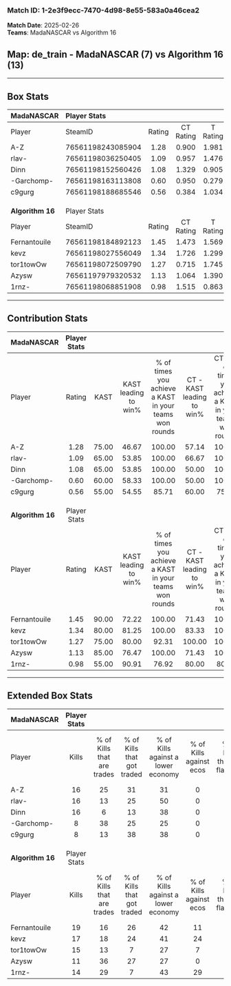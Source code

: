 ### Match ID: 1-2e3f9ecc-7470-4d98-8e55-583a0a46cea2  
**Match Date**: 2025-02-26  
**Teams**: MadaNASCAR vs Algorithm 16  

## **Map**: de_train - MadaNASCAR (7) vs Algorithm 16 (13)  
---  

## Box Stats  

| **MadaNASCAR**   | Player Stats      |        |           |          |       |       |       |         |        |      |     |
| :- | :- | :-: | :-: | :-: | :-: | :-: | :-: | :-: | :-: | :-: | :-: |
| Player           | SteamID           | Rating | CT Rating | T Rating | KAST  |  ADR  | Kills | Assists | Deaths | K/D  | HS% |
| A-Z              | 76561198243085904 |  1.28  |   0.900   |  1.981   | 75.00 | 103.7 |  16   |    4    |   14   | 1.14 | 68  |
| rlav-            | 76561198036250405 |  1.09  |   0.957   |  1.476   | 65.00 | 87.2  |  16   |    1    |   16   | 1.00 | 62  |
| Dinn             | 76561198152560426 |  1.08  |   1.329   |  0.905   | 65.00 | 80.7  |  16   |    4    |   16   | 1.00 | 31  |
| -Garchomp-       | 76561198163113808 |  0.60  |   0.950   |  0.279   | 60.00 | 45.8  |   8   |    2    |   15   | 0.53 | 62  |
| c9gurg           | 76561198188685546 |  0.56  |   0.384   |  1.034   | 55.00 | 52.1  |   8   |    3    |   16   | 0.50 | 50  |
|                  |                   |        |           |          |       |       |       |         |        |      |     |
|                  |                   |        |           |          |       |       |       |         |        |      |     |
|                  |                   |        |           |          |       |       |       |         |        |      |     |
| **Algorithm 16** | Player Stats      |        |           |          |       |       |       |         |        |      |     |
| Player           | SteamID           | Rating | CT Rating | T Rating | KAST  |  ADR  | Kills | Assists | Deaths | K/D  | HS% |
| Fernantouile     | 76561198184892123 |  1.45  |   1.473   |  1.569   | 90.00 | 82.9  |  19   |    4    |   14   | 1.36 | 36  |
| kevz             | 76561198027556049 |  1.34  |   1.726   |  1.299   | 80.00 | 85.3  |  17   |    6    |   13   | 1.31 | 52  |
| tor1towOw        | 76561198072509790 |  1.27  |   0.715   |  1.745   | 75.00 | 92.7  |  15   |    8    |   12   | 1.25 | 46  |
| Azysw            | 76561197979320532 |  1.13  |   1.064   |  1.390   | 85.00 | 78.4  |  11   |   13    |   13   | 0.85 | 63  |
| 1rnz-            | 76561198068851908 |  0.98  |   1.515   |  0.863   | 55.00 | 74.8  |  14   |    4    |   13   | 1.08 | 64  |
---  

## Contribution Stats  

| **MadaNASCAR**   | Player Stats |       |                      |                                                        |                           |                                                             |                          |                                                            |
| :- | :-: | :-: | :-: | :-: | :-: | :-: | :-: | :-: |
| Player           |    Rating    | KAST  | KAST leading to win% | % of times you achieve a KAST in your teams won rounds | CT - KAST leading to win% | CT - % of times you achieve a KAST in your teams won rounds | T - KAST leading to win% | T - % of times you achieve a KAST in your teams won rounds |
| A-Z              |     1.28     | 75.00 |        46.67         |                         100.00                         |           57.14           |                           100.00                            |          37.50           |                           100.00                           |
| rlav-            |     1.09     | 65.00 |        53.85         |                         100.00                         |           66.67           |                           100.00                            |          42.86           |                           100.00                           |
| Dinn             |     1.08     | 65.00 |        53.85         |                         100.00                         |           50.00           |                           100.00                            |          60.00           |                           100.00                           |
| -Garchomp-       |     0.60     | 60.00 |        58.33         |                         100.00                         |           50.00           |                           100.00                            |          75.00           |                           100.00                           |
| c9gurg           |     0.56     | 55.00 |        54.55         |                         85.71                          |           60.00           |                            75.00                            |          50.00           |                           100.00                           |
|                  |              |       |                      |                                                        |                           |                                                             |                          |                                                            |
|                  |              |       |                      |                                                        |                           |                                                             |                          |                                                            |
|                  |              |       |                      |                                                        |                           |                                                             |                          |                                                            |
| **Algorithm 16** | Player Stats |       |                      |                                                        |                           |                                                             |                          |                                                            |
| Player           |    Rating    | KAST  | KAST leading to win% | % of times you achieve a KAST in your teams won rounds | CT - KAST leading to win% | CT - % of times you achieve a KAST in your teams won rounds | T - KAST leading to win% | T - % of times you achieve a KAST in your teams won rounds |
| Fernantouile     |     1.45     | 90.00 |        72.22         |                         100.00                         |           71.43           |                           100.00                            |          72.73           |                           100.00                           |
| kevz             |     1.34     | 80.00 |        81.25         |                         100.00                         |           83.33           |                           100.00                            |          80.00           |                           100.00                           |
| tor1towOw        |     1.27     | 75.00 |        80.00         |                         92.31                          |          100.00           |                           100.00                            |          70.00           |                           87.50                            |
| Azysw            |     1.13     | 85.00 |        76.47         |                         100.00                         |           71.43           |                           100.00                            |          80.00           |                           100.00                           |
| 1rnz-            |     0.98     | 55.00 |        90.91         |                         76.92                          |           80.00           |                            80.00                            |          100.00          |                           75.00                            |
---  

## Extended Box Stats  

| **MadaNASCAR**   | Player Stats |                            |                            |                                    |                         |                              |                                 |        |                             |                                     |                          |                               |                            |
| :- | :-: | :-: | :-: | :-: | :-: | :-: | :-: | :-: | :-: | :-: | :-: | :-: | :-: |
| Player           |    Kills     | % of Kills that are trades | % of Kills that got traded | % of Kills against a lower economy | % of Kills against ecos | % of Kills that are flawless | % of Kills that are close duels | Deaths | % of Deaths that get traded | % of Deaths against a lower economy | % of Deaths against ecos | % of Deaths that are flawless | % of Deaths that are close |
| A-Z              |      16      |             25             |             31             |                 31                 |            0            |              44              |                0                |   14   |             14              |                  7                  |            0             |              50               |             14             |
| rlav-            |      16      |             13             |             25             |                 50                 |            0            |              50              |               13                |   16   |             19              |                 19                  |            0             |              81               |             13             |
| Dinn             |      16      |             6              |             13             |                 38                 |            0            |              50              |                6                |   16   |             19              |                 25                  |            0             |              50               |             6              |
| -Garchomp-       |      8       |             38             |             25             |                 25                 |            0            |              75              |                0                |   15   |             20              |                 20                  |            0             |              73               |             0              |
| c9gurg           |      8       |             13             |             38             |                 38                 |            0            |              75              |                0                |   16   |             19              |                 19                  |            0             |              63               |             0              |
|                  |              |                            |                            |                                    |                         |                              |                                 |        |                             |                                     |                          |                               |                            |
|                  |              |                            |                            |                                    |                         |                              |                                 |        |                             |                                     |                          |                               |                            |
|                  |              |                            |                            |                                    |                         |                              |                                 |        |                             |                                     |                          |                               |                            |
| **Algorithm 16** | Player Stats |                            |                            |                                    |                         |                              |                                 |        |                             |                                     |                          |                               |                            |
| Player           |    Kills     | % of Kills that are trades | % of Kills that got traded | % of Kills against a lower economy | % of Kills against ecos | % of Kills that are flawless | % of Kills that are close duels | Deaths | % of Deaths that get traded | % of Deaths against a lower economy | % of Deaths against ecos | % of Deaths that are flawless | % of Deaths that are close |
| Fernantouile     |      19      |             16             |             26             |                 42                 |           11            |              63              |                5                |   14   |             14              |                  7                  |            0             |              64               |             0              |
| kevz             |      17      |             18             |             24             |                 41                 |           24            |              71              |                6                |   13   |             38              |                 23                  |            8             |              69               |             8              |
| tor1towOw        |      15      |             13             |             7              |                 27                 |            7            |              60              |                0                |   12   |             17              |                 25                  |            0             |              58               |             0              |
| Azysw            |      11      |             36             |             27             |                 27                 |            0            |              64              |                0                |   13   |             38              |                 15                  |            0             |              31               |             15             |
| 1rnz-            |      14      |             29             |             7              |                 43                 |           29            |              71              |               21                |   13   |             15              |                 15                  |            0             |              54               |             0              |
